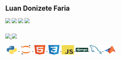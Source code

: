 ## Luan Donizete Faria

  
  <div> 
  <a href="https://www.instagram.com/luandfaria_/" target="_blank"><img src="https://img.shields.io/badge/-Instagram-%23E4405F?style=for-the-badge&logo=instagram&logoColor=white" target="_blank"></a>
  <a href = "luan.faria@unesp.br"><img src="https://img.shields.io/badge/-Gmail-%23333?style=for-the-badge&logo=gmail&logoColor=white" target="_blank"></a>
  <a href="https://www.linkedin.com/in/luandonizetefaria/" target="_blank"><img src="https://img.shields.io/badge/-LinkedIn-%230077B5?style=for-the-badge&logo=linkedin&logoColor=white" target="_blank"></a> 
  <a href="https://www.facebook.com/luan.dony/" target="_blank"><img src="https://img.shields.io/badge/Facebook-1877F2?style=for-the-badge&logo=facebook&logoColor=white" target="_blank"></a>  
</div>

##

<div>
  <a href="https://github.com/LuanFaria">
  <img height="170em" src="https://github-readme-stats.vercel.app/api?username=LuanFaria&show_icons=true&theme=darcula&include_all_commits=true&count_private=false"/>
  <img height="170em" src="https://github-readme-stats.vercel.app/api/top-langs/?username=LuanFaria&&langs_count=10&theme=darcula"/>
</div>

<div style="display: inline_block"><br>
  <img align="center" alt="Luan-Python" height="30" width="40" src="https://raw.githubusercontent.com/devicons/devicon/master/icons/python/python-original.svg">
  <img align="center" alt="Luan-Csharp" height="30" width="40" src="https://raw.githubusercontent.com/devicons/devicon/master/icons/jupyter/jupyter-original.svg">
  <img align="center" alt="Luan-HTML" height="30" width="40" src="https://raw.githubusercontent.com/devicons/devicon/master/icons/html5/html5-original.svg">
  <img align="center" alt="Luan-CSS" height="30" width="40" src="https://raw.githubusercontent.com/devicons/devicon/master/icons/css3/css3-original.svg">
    <img align="center" alt="Luan-Django" height="30" width="40" src="https://raw.githubusercontent.com/devicons/devicon/master/icons/javascript/javascript-original.svg">
  <img align="center" alt="Luan-Django" height="30" width="40" src="https://raw.githubusercontent.com/devicons/devicon/master/icons/django/django-original.svg">
  <img align="center" alt="Luan-Django" height="30" width="40" src="https://raw.githubusercontent.com/devicons/devicon/master/icons/mysql/mysql-original.svg">
  <img align="center" alt="Luan-Django" height="30" width="40" src="https://raw.githubusercontent.com/devicons/devicon/master/icons/matlab/matlab-original.svg">
    
</div>
  
  ##

